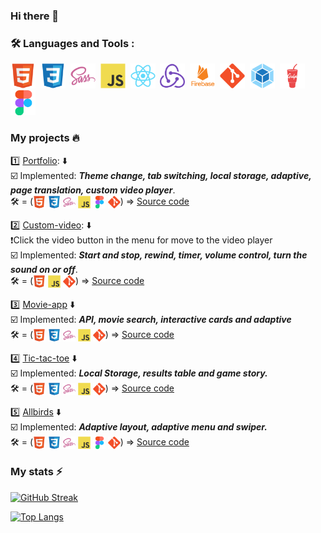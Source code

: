 ### Hi there 👋
### :hammer_and_wrench: Languages and Tools :
<div>
  <img src="https://github.com/devicons/devicon/blob/master/icons/html5/html5-original.svg" title="HTML5" alt="HTML" width="40" height="40"/>&nbsp;
  <img src="https://raw.githubusercontent.com/devicons/devicon/1119b9f84c0290e0f0b38982099a2bd027a48bf1/icons/css3/css3-original.svg"  title="CSS3" alt="CSS" width="40" height="40"/>&nbsp;
  <img src="https://raw.githubusercontent.com/devicons/devicon/1119b9f84c0290e0f0b38982099a2bd027a48bf1/icons/sass/sass-original.svg" title="sass" alt="sass" width="40" height="40"/>&nbsp;
  <img src="https://github.com/devicons/devicon/blob/master/icons/javascript/javascript-original.svg" title="JavaScript" alt="JavaScript" width="40"/>&nbsp;
    <img src="https://raw.githubusercontent.com/devicons/devicon/1119b9f84c0290e0f0b38982099a2bd027a48bf1/icons/react/react-original.svg" title="react" alt="react" width="40" height="40"/>&nbsp;
  <img src="https://github.com/devicons/devicon/blob/master/icons/redux/redux-original.svg" title="Redux" alt="Redux " width="40" height="40"/>&nbsp;
  <img src="https://github.com/devicons/devicon/blob/master/icons/firebase/firebase-plain-wordmark.svg" title="Firebase" alt="Firebase" width="40" height="40"/>&nbsp;
  <img src="https://raw.githubusercontent.com/devicons/devicon/1119b9f84c0290e0f0b38982099a2bd027a48bf1/icons/git/git-original.svg" title="Git" alt="Git" width="40" height="40"/>&nbsp;
  <img src="https://raw.githubusercontent.com/devicons/devicon/1119b9f84c0290e0f0b38982099a2bd027a48bf1/icons/webpack/webpack-original.svg" title="webpack" **alt="webpack" width="40" height="40"/>&nbsp;
  <img src="https://raw.githubusercontent.com/devicons/devicon/1119b9f84c0290e0f0b38982099a2bd027a48bf1/icons/gulp/gulp-plain.svg" title="gulp" **alt="gulp" width="40" height="40"/>&nbsp;
  <img src="https://raw.githubusercontent.com/devicons/devicon/1119b9f84c0290e0f0b38982099a2bd027a48bf1/icons/figma/figma-original.svg" title="figma" alt="figma" width="40" height="40"/>&nbsp;
</div>

### My projects 🔥
1️⃣ [Portfolio](https://ruslsatt.github.io/rs-school-stage-0/portfolio/): ⬇️ <br/>
☑️ Implemented: ***Theme change, tab switching, local storage, adaptive, page translation, custom video player***. <br/>
🛠️ = (<img align="center" src="https://github.com/devicons/devicon/blob/master/icons/html5/html5-original.svg" title="HTML5" alt="HTML" width="20" height="20"/>
<img align="center" src="https://raw.githubusercontent.com/devicons/devicon/1119b9f84c0290e0f0b38982099a2bd027a48bf1/icons/css3/css3-original.svg"  title="CSS3" alt="CSS" width="20" height="20"/>
<img align="center" src="https://raw.githubusercontent.com/devicons/devicon/1119b9f84c0290e0f0b38982099a2bd027a48bf1/icons/sass/sass-original.svg" title="sass" alt="sass" width="20" height="20"/>
<img align="center" src="https://github.com/devicons/devicon/blob/master/icons/javascript/javascript-original.svg" title="JavaScript" alt="JavaScript" width="20"/>
<img align="center" src="https://raw.githubusercontent.com/devicons/devicon/1119b9f84c0290e0f0b38982099a2bd027a48bf1/icons/figma/figma-original.svg" title="figma" alt="figma" width="20" height="20"/>
<img align="center" src="https://raw.githubusercontent.com/devicons/devicon/1119b9f84c0290e0f0b38982099a2bd027a48bf1/icons/git/git-original.svg" title="Git" alt="Git" width="20" height="20"/>) => [Source code](https://github.com/RuslSatt/rs-school-stage-0/tree/portfolio)
<br/>

2️⃣ [Custom-video](https://ruslsatt.github.io/rs-school-stage-0/portfolio/): ⬇️ <br/>
❗Click the video button in the menu for move to the video player <br/>
☑️ Implemented: ***Start and stop, rewind, timer, volume control, turn the sound on or off***. <br/>
🛠️ = (<img align="center" src="https://github.com/devicons/devicon/blob/master/icons/html5/html5-original.svg" title="HTML5" alt="HTML" width="20" height="20"/>
<img align="center" src="https://github.com/devicons/devicon/blob/master/icons/javascript/javascript-original.svg" title="JavaScript" alt="JavaScript" width="20"/>
<img align="center" src="https://raw.githubusercontent.com/devicons/devicon/1119b9f84c0290e0f0b38982099a2bd027a48bf1/icons/git/git-original.svg" title="Git" alt="Git" width="20" height="20"/>) => [Source code](https://github.com/RuslSatt/rs-school-stage-0/tree/custom-video)
<br/>

3️⃣ [Movie-app](https://ruslsatt.github.io/rs-school-stage-0/movie-app/) ⬇️ <br/>
☑️ Implemented: ***API, movie search, interactive cards and adaptive*** <br/>
🛠️ = (<img align="center" src="https://github.com/devicons/devicon/blob/master/icons/html5/html5-original.svg" title="HTML5" alt="HTML" width="20" height="20"/>
<img align="center" src="https://raw.githubusercontent.com/devicons/devicon/1119b9f84c0290e0f0b38982099a2bd027a48bf1/icons/css3/css3-original.svg"  title="CSS3" alt="CSS" width="20" height="20"/>
<img align="center" src="https://raw.githubusercontent.com/devicons/devicon/1119b9f84c0290e0f0b38982099a2bd027a48bf1/icons/sass/sass-original.svg" title="sass" alt="sass" width="20" height="20"/>
<img align="center" src="https://github.com/devicons/devicon/blob/master/icons/javascript/javascript-original.svg" title="JavaScript" alt="JavaScript" width="20"/>
<img align="center" src="https://raw.githubusercontent.com/devicons/devicon/1119b9f84c0290e0f0b38982099a2bd027a48bf1/icons/git/git-original.svg" title="Git" alt="Git" width="20" height="20"/>) => [Source code](https://github.com/RuslSatt/rs-school-stage-0/tree/movie-app)
<br/>

4️⃣ [Tic-tac-toe](https://ruslsatt.github.io/rs-school-stage-0/tic-tac-toe/) ⬇️ <br/>
☑️ Implemented: ***Local Storage, results table and game story.*** <br/>
🛠️ = (<img align="center" src="https://github.com/devicons/devicon/blob/master/icons/html5/html5-original.svg" title="HTML5" alt="HTML" width="20" height="20"/>
<img align="center" src="https://raw.githubusercontent.com/devicons/devicon/1119b9f84c0290e0f0b38982099a2bd027a48bf1/icons/css3/css3-original.svg"  title="CSS3" alt="CSS" width="20" height="20"/>
<img align="center" src="https://raw.githubusercontent.com/devicons/devicon/1119b9f84c0290e0f0b38982099a2bd027a48bf1/icons/sass/sass-original.svg" title="sass" alt="sass" width="20" height="20"/>
<img align="center" src="https://github.com/devicons/devicon/blob/master/icons/javascript/javascript-original.svg" title="JavaScript" alt="JavaScript" width="20"/>
<img align="center" src="https://raw.githubusercontent.com/devicons/devicon/1119b9f84c0290e0f0b38982099a2bd027a48bf1/icons/git/git-original.svg" title="Git" alt="Git" width="20" height="20"/>) => [Source code](https://github.com/RuslSatt/rs-school-stage-0/tree/tic-tac-toe)
<br/>

5️⃣ [Allbirds](https://ruslsatt.github.io/allbirds/) ⬇️ <br/>
☑️ Implemented: ***Adaptive layout, adaptive menu and swiper.*** <br/>
🛠️ = (<img align="center" src="https://github.com/devicons/devicon/blob/master/icons/html5/html5-original.svg" title="HTML5" alt="HTML" width="20" height="20"/>
<img align="center" src="https://raw.githubusercontent.com/devicons/devicon/1119b9f84c0290e0f0b38982099a2bd027a48bf1/icons/css3/css3-original.svg"  title="CSS3" alt="CSS" width="20" height="20"/>
<img align="center" src="https://raw.githubusercontent.com/devicons/devicon/1119b9f84c0290e0f0b38982099a2bd027a48bf1/icons/sass/sass-original.svg" title="sass" alt="sass" width="20" height="20"/>
<img align="center" src="https://github.com/devicons/devicon/blob/master/icons/javascript/javascript-original.svg" title="JavaScript" alt="JavaScript" width="20"/>
<img align="center" src="https://raw.githubusercontent.com/devicons/devicon/1119b9f84c0290e0f0b38982099a2bd027a48bf1/icons/figma/figma-original.svg" title="figma" alt="figma" width="20" height="20"/>
<img align="center" src="https://raw.githubusercontent.com/devicons/devicon/1119b9f84c0290e0f0b38982099a2bd027a48bf1/icons/git/git-original.svg" title="Git" alt="Git" width="20" height="20"/>) => [Source code](https://github.com/RuslSatt/allbirds)
<br/>

### My stats ⚡
[![GitHub Streak](http://github-readme-streak-stats.herokuapp.com?user=RuslSatt&theme=github-dark-blue&date_format=M%20j%5B%2C%20Y%5D)](https://git.io/streak-stats)

[![Top Langs](https://github-readme-stats.vercel.app/api/top-langs/?username=RuslSatt&layout=compact&theme=vision-friendly-dark)](https://github.com/anuraghazra/github-readme-stats)
<!--
**RuslSatt/RuslSatt** is a ✨ _special_ ✨ repository because its `README.md` (this file) appears on your GitHub profile.

Here are some ideas to get you started:

- 🔭 I’m currently working on ...
- 🌱 I’m currently learning ...
- 👯 I’m looking to collaborate on ...
- 🤔 I’m looking for help with ...
- 💬 Ask me about ...
- 📫 How to reach me: ...
- 😄 Pronouns: ...
- ⚡ Fun fact: ...
-->
